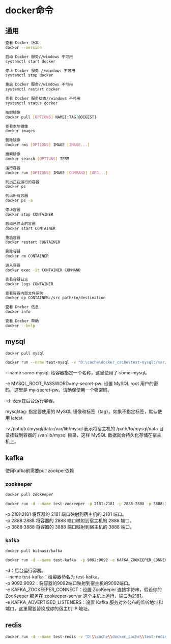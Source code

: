 # docker命令
## 通用
```bash
查看 Docker 版本
docker --version

启动 Docker 服务//windows 不可用
systemctl start docker

停止 Docker 服务 //windows 不可用
systemctl stop docker

重启 Docker 服务//windows 不可用
systemctl restart docker

查看 Docker 服务状态//windows 不可用
systemctl status docker

拉取镜像
docker pull [OPTIONS] NAME[:TAG|@DIGEST]

查看本地镜像
docker images

删除镜像
docker rmi [OPTIONS] IMAGE [IMAGE...]

搜索镜像
docker search [OPTIONS] TERM

运行容器
docker run [OPTIONS] IMAGE [COMMAND] [ARG...]

列出正在运行的容器
docker ps

列出所有容器
docker ps -a

停止容器
docker stop CONTAINER

启动已停止的容器
docker start CONTAINER

重启容器
docker restart CONTAINER

删除容器
docker rm CONTAINER

进入容器
docker exec -it CONTAINER COMMAND

查看容器日志
docker logs CONTAINER

查看容器内部文件系统
docker cp CONTAINER:/src path/to/destination

查看 Docker 信息
docker info

查看 Docker 帮助
docker --help
```
## mysql
```bash
docker pull mysql
```
```bash
docker run --name test-mysql -v "D:\cache\docker_cache\test-mysql:/var/lib/mysql" -e MYSQL_ROOT_PASSWORD=root -e MYSQL_DATABASE=Gorm -p 3008:3306 mysql
```


--name some-mysql: 给容器指定一个名称，这里使用了 some-mysql。

-e MYSQL_ROOT_PASSWORD=my-secret-pw: 设置 MySQL root 用户的密码，这里是 my-secret-pw。请确保使用一个强密码。

-d: 表示在后台运行容器。

mysql:tag: 指定要使用的 MySQL 镜像和标签（tag）。如果不指定标签，默认使用 latest

-v /path/to/mysql/data:/var/lib/mysql 表示将宿主机的 /path/to/mysql/data 目录挂载到容器的 /var/lib/mysql 目录，这样 MySQL 数据就会持久化存储在宿主机上。


## kafka
使用kafka前需要pull zookper依赖
### zookeeper
```bash
docker pull zookeeper
```
```bash
docker run -d --name test-zookeeper -p 2181:2181 -p 2888:2888 -p 3888:3888  -v "D:\cache\docker_cache\test-zookeeper\data:/data" -v "D:\cache\docker_cache\test-zookeeper\datalog:/datalog" zookeeper
```
-p 2181:2181 将容器的 2181 端口映射到宿主机的 2181 端口。<br>
-p 2888:2888 将容器的 2888 端口映射到宿主机的 2888 端口。<br>
-p 3888:3888 将容器的 3888 端口映射到宿主机的 3888 端口。<br>
### kafka
```bash
docker pull bitnami/kafka
```
``` bash
docker run -d --name test-kafka  -p 9092:9092 -e KAFKA_ZOOKEEPER_CONNECT="172.26.80.1:2181" -e KAFKA_ADVERTISED_LISTENERS="PLAINTEXT://172.26.80.1:9092" -v "D:\cache\docker_cache\test-kafka:/var/lib/kafka"    bitnami/kafka
```
-d：后台运行容器。<br>
--name test-kafka：给容器命名为 test-kafka。<br>
-p 9092:9092：将容器的9092端口映射到宿主机的9092端口。<br>
-e KAFKA_ZOOKEEPER_CONNECT：设置 ZooKeeper 连接字符串，假设你的 ZooKeeper 服务在 zookeeper-server 这个主机上运行，端口为2181。<br>
-e KAFKA_ADVERTISED_LISTENERS：设置 Kafka 服务对外公布的监听地址和端口，这里需要替换成你的宿主机 IP 地址。<br>
### 
## redis
```bash
docker run -d --name test-redis -v "D:\\cache\\docker_cache\\test-redis:/data" -p 6379:6379 redis
```